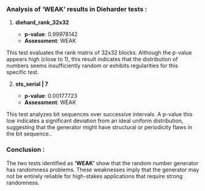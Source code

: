 ### Analysis of ‘WEAK’ results in Dieharder tests :

1. **diehard_rank_32x32**

   - **p-value**: 0.99978142  
   - **Assessment**: WEAK
     
This test evaluates the rank matrix of 32x32 blocks. Although the p-value appears high (close to 1), this result indicates that the distribution of numbers seems insufficiently random or exhibits regularities for this specific test.

2. **sts_serial | 7**

   - **p-value**: 0.00177723  
   - **Assessment**: WEAK  

This test analyzes bit sequences over successive intervals. A p-value this low indicates a significant deviation from an ideal uniform distribution, suggesting that the generator might have structural or periodicity flaws in the bit sequence..

### Conclusion :
The two tests identified as **‘WEAK’** show that the random number generator has randomness problems. These weaknesses imply that the generator may not be entirely reliable for high-stakes applications that require strong randomness.
